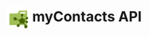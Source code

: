 <h1 align="center">
    <img src=".github/api.svg" title="myContacts API" alt="" width="45px" align="center" />
    myContacts API
</h1>
<br>



